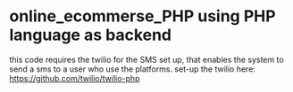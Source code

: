 # online_ecommerse_PHP using PHP language as backend

this code requires the twilio for the SMS set up, that enables the system to send a sms to a user who use the platforms.
set-up the twilio here: https://github.com/twilio/twilio-php 
